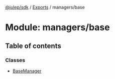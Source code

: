 [@julep/sdk](../README.md) / [Exports](../modules.md) / managers/base

# Module: managers/base

## Table of contents

### Classes

- [BaseManager](../classes/managers_base.BaseManager.md)
